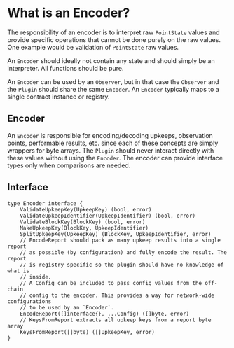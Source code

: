 # What is an Encoder?
The responsibility of an encoder is to interpret raw `PointState` values and
provide specific operations that cannot be done purely on the raw values. One
example would be validation of `PointState` raw values.

An `Encoder` should ideally not contain any state and should simply be an
interpreter. All functions should be pure.

An `Encoder` can be used by an `Observer`, but in that case the `Observer`
and the `Plugin` should share the same `Encoder`. An `Encoder` typically maps to
a single contract instance or registry.

## Encoder
An `Encoder` is responsible for encoding/decoding upkeeps, observation points, 
performable results, etc. since each of these concepts are simply wrappers for
byte arrays. The `Plugin` should never interact directly with these values
without using the `Encoder`. The encoder can provide interface types only when
comparisons are needed.

## Interface

```
type Encoder interface {
    ValidateUpkeepKey(UpkeepKey) (bool, error)
    ValidateUpkeepIdentifier(UpkeepIdentifier) (bool, error)
    ValidateBlockKey(BlockKey) (bool, error)
    MakeUpkeepKey(BlockKey, UpkeepIdentifier)
    SplitUpkeepKey(UpkeepKey) (BlockKey, UpkeepIdentifier, error)
    // EncodeReport should pack as many upkeep results into a single report
    // as possible (by configuration) and fully encode the result. The report
    // is registry specific so the plugin should have no knowledge of what is
    // inside.
    // A Config can be included to pass config values from the off-chain
    // config to the encoder. This provides a way for network-wide configurations
    // to be used by an `Encoder`.
    EncodeReport([]interface{}, ...Config) ([]byte, error)
    // KeysFromReport extracts all upkeep keys from a report byte array
    KeysFromReport([]byte) ([]UpkeepKey, error)
}
```